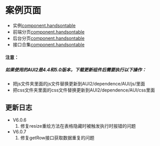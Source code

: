 # 案例页面 
 - 实例[component.handsontable](https://pc.awebide.com/#/handsonTableOperation/Demo/Table/handsonTable/handsonTableOperation?title=%E5%8F%AF%E7%BC%96%E8%BE%91%E6%93%8D%E4%BD%9C%E5%AE%9E%E4%BE%8B&pageId=handsonTableOperation)
 - 前端分页[component.handsontable](https://pc.awebide.com/#/handsonTableNonBackPage/Demo/commonCase/tableCase/handsonTable/handsonTableNonBackPage?title=%E5%8F%AF%E7%BC%96%E8%BE%91%E5%89%8D%E7%AB%AF%E5%88%86%E9%A1%B5&pageId=handsonTableNonBackPage)
 - 后台分页[component.handsontable](https://pc.awebide.com/#/handsonTableBackPage/Demo/commonCase/tableCase/handsonTable/handsonTableBackPage?title=%E5%8F%AF%E7%BC%96%E8%BE%91%E5%90%8E%E5%8F%B0%E5%88%86%E9%A1%B5&pageId=handsonTableBackPage)
 - 接口合集[component.handsontable](https://pc.awebide.com/#/newHandsonTable/Demo/Table/handsonTable/newHandsonTable?title=%E5%8F%AF%E7%BC%96%E8%BE%91%E6%8E%A5%E5%8F%A3%E9%9B%86%E5%90%88&pageId=newHandsonTable)
 
#### 注意：
##### 如果使用的AUI2是4.4和5.0版本，下载更新组件后需要执行以下操作：
- 把js文件夹里面的js文件替换更新到AUI2/dependence/AUI/js/里面
- 把css文件夹里面的css文件替换更新到AUI2/dependence/AUI/css里面

<!--日志 Start-->
## 更新日志
- V6.0.6  
    1. 修复resize重绘方法在表格隐藏时被触发执行时报错的问题
- V6.0.7
    1. 修复getRow接口获取数据重复的问题
<!--日志 End-->